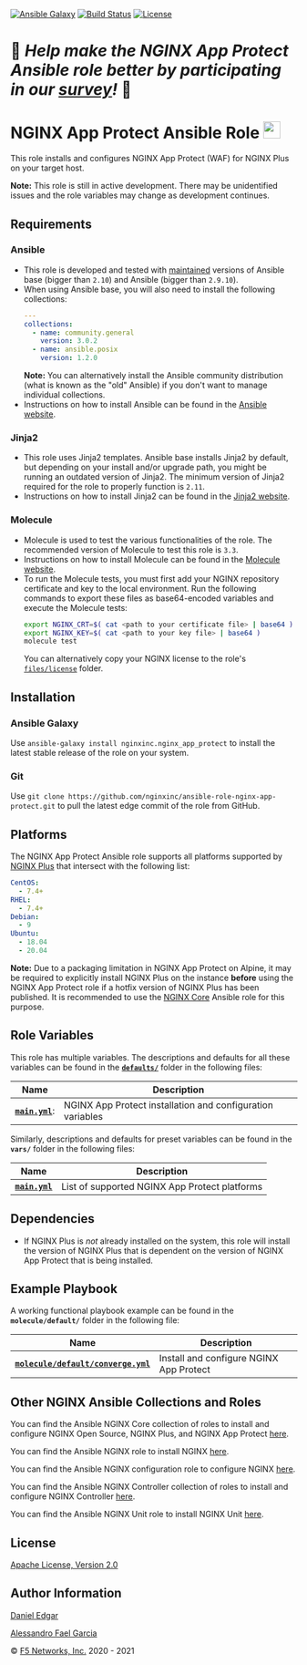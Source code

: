 [![Ansible Galaxy](https://img.shields.io/badge/galaxy-nginxinc.nginx__app__protect-5bbdbf.svg)](https://galaxy.ansible.com/nginxinc/nginx_app_protect)
[![Build Status](https://travis-ci.org/nginxinc/ansible-role-nginx-app-protect.svg?branch=main)](https://travis-ci.org/nginxinc/ansible-role-nginx-app-protect)
[![License](https://img.shields.io/badge/License-Apache--2.0-blue.svg)](https://opensource.org/licenses/Apache-2.0)

# 👾 *Help make the NGINX App Protect Ansible role better by participating in our [survey](https://forms.office.com/Pages/ResponsePage.aspx?id=L_093Ttq0UCb4L-DJ9gcUKLQ7uTJaE1PitM_37KR881UM0NCWkY5UlE5MUYyWU1aTUcxV0NRUllJSC4u)!* 👾

# NGINX App Protect Ansible Role <img src="images/nap-logo.png" width="30">

This role installs and configures NGINX App Protect (WAF) for NGINX Plus on your target host.

**Note:** This role is still in active development. There may be unidentified issues and the role variables may change as development continues.

## Requirements

### Ansible

*   This role is developed and tested with [maintained](https://docs.ansible.com/ansible/devel/reference_appendices/release_and_maintenance.html) versions of Ansible base (bigger than `2.10`) and Ansible (bigger than `2.9.10`).
*   When using Ansible base, you will also need to install the following collections:
    ```yaml
    ---
    collections:
      - name: community.general
        version: 3.0.2
      - name: ansible.posix
        version: 1.2.0
    ```
    **Note:** You can alternatively install the Ansible community distribution (what is known as the "old" Ansible) if you don't want to manage individual collections.
*   Instructions on how to install Ansible can be found in the [Ansible website](https://docs.ansible.com/ansible/latest/installation_guide/intro_installation.html#upgrading-ansible-from-version-2-9-and-older-to-version-2-10-or-later).

### Jinja2

*   This role uses Jinja2 templates. Ansible base installs Jinja2 by default, but depending on your install and/or upgrade path, you might be running an outdated version of Jinja2. The minimum version of Jinja2 required for the role to properly function is `2.11`.
*   Instructions on how to install Jinja2 can be found in the [Jinja2 website](https://jinja.palletsprojects.com/en/2.11.x/intro/#installation).

### Molecule

*   Molecule is used to test the various functionalities of the role. The recommended version of Molecule to test this role is `3.3`.
*   Instructions on how to install Molecule can be found in the [Molecule website](https://molecule.readthedocs.io/en/latest/installation.html).
*   To run the Molecule tests, you must first add your NGINX repository certificate and key to the local environment. Run the following commands to export these files as base64-encoded variables and execute the Molecule tests:
    ``` bash
    export NGINX_CRT=$( cat <path to your certificate file> | base64 )
    export NGINX_KEY=$( cat <path to your key file> | base64 )
    molecule test
    ```
    You can alternatively copy your NGINX license to the role's [`files/license`](https://github.com/nginxinc/ansible-role-nginx-app-protect/blob/main/files/license/) folder.

## Installation

### Ansible Galaxy

Use `ansible-galaxy install nginxinc.nginx_app_protect` to install the latest stable release of the role on your system.

### Git

Use `git clone https://github.com/nginxinc/ansible-role-nginx-app-protect.git` to pull the latest edge commit of the role from GitHub.

## Platforms

The NGINX App Protect Ansible role supports all platforms supported by [NGINX Plus](https://www.nginx.com/products/technical-specs/) that intersect with the following list:

```yaml
CentOS:
  - 7.4+
RHEL:
  - 7.4+
Debian:
  - 9
Ubuntu:
  - 18.04
  - 20.04
```

**Note:** Due to a packaging limitation in NGINX App Protect on Alpine, it may be required to explicitly install NGINX Plus on the instance **before** using the NGINX App Protect role if a hotfix version of NGINX Plus has been published. It is recommended to use the [NGINX Core](https://galaxy.ansible.com/nginxinc/nginx_core) Ansible role for this purpose.

## Role Variables

This role has multiple variables. The descriptions and defaults for all these variables can be found in the **[`defaults/`](https://github.com/nginxinc/ansible-role-nginx-app-protect/blob/main/defaults/)** folder in the following files:

|Name|Description|
|----|-----------|
|**[`main.yml`](https://github.com/nginxinc/ansible-role-nginx-app-protect/blob/main/defaults/main.yml)**:|NGINX App Protect installation and configuration variables|

Similarly, descriptions and defaults for preset variables can be found in the **`vars/`** folder in the following files:

|Name|Description|
|----|-----------|
|**[`main.yml`](https://github.com/nginxinc/ansible-role-nginx-app-protect/blob/main/vars/main.yml)**|List of supported NGINX App Protect platforms|

## Dependencies

*   If NGINX Plus is *not* already installed on the system, this role will install the version of NGINX Plus that is dependent on the version of NGINX App Protect that is being installed.

## Example Playbook

A working functional playbook example can be found in the **`molecule/default/`** folder in the following file:

|Name|Description|
|----|-----------|
|**[`molecule/default/converge.yml`](https://github.com/nginxinc/ansible-role-nginx-app-protect/blob/main/molecule/default/converge.yml)**|Install and configure NGINX App Protect|

## Other NGINX Ansible Collections and Roles

You can find the Ansible NGINX Core collection of roles to install and configure NGINX Open Source, NGINX Plus, and NGINX App Protect [here](https://github.com/nginxinc/ansible-collection-nginx).

You can find the Ansible NGINX role to install NGINX [here](https://github.com/nginxinc/ansible-role-nginx).

You can find the Ansible NGINX configuration role to configure NGINX [here](https://github.com/nginxinc/ansible-role-nginx-config).

You can find the Ansible NGINX Controller collection of roles to install and configure NGINX Controller [here](https://github.com/nginxinc/ansible-collection-nginx_controller).

You can find the Ansible NGINX Unit role to install NGINX Unit [here](https://github.com/nginxinc/ansible-role-nginx-unit).

## License

[Apache License, Version 2.0](https://github.com/nginxinc/ansible-role-nginx-app-protect/blob/main/LICENSE)

## Author Information

[Daniel Edgar](https://github.com/aknot242)

[Alessandro Fael Garcia](https://github.com/alessfg)

&copy; [F5 Networks, Inc.](https://www.f5.com/) 2020 - 2021
